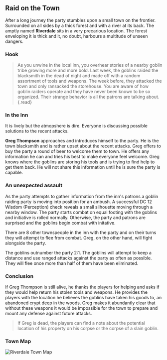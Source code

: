 ## Raid on the Town
After a long journey the party stumbles upon a small town on the frontier. Surrounded on all sides by a thick forest and with a river at its back. The amptly named **Riverdale** sits in a very precarious location. The forest enveloping it is thick and it, no doubt, harbours a multitude of unseen dangers.

### Hook
> As you unwine in the local inn, you overhear stories of a nearby goblin tribe growing more and more bold. Last week, the goblins raided the blacksmith in the dead of night and made off with a random assortment of tools and weapons. The week before, they attacked the town and only ransacked the storehouse. You are aware of how goblin raiders operate and they have never been known to be so organized. Their strange behavior is all the patrons are talking about.
{.read}

### In the Inn
It is lively but the atmopshere is dire. Everyone is discussing possible solutions to the recent attacks.

**Greg Thompson** approaches and introduces himself to the party. He is the town blacksmith and is rather upset about the recent attacks. Greg offers to buy the party a round of beer to welcome them to town. He offers any information he can and tries his best to make everyone feel welcome. Greg knows where the goblins are storing his tools and is trying to find help to get them back. He will not share this information until he is sure the party is capable.

### An unexpected assault
As the party attempts to gather information from the inn's patrons a goblin raiding party is moving into position for an ambush. A successful DC 12 Wisdom (Perception) check reveals a small silhouette moving through a nearby window. The party starts combat on equal footing with the goblins and initiative is rolled normally. Otherwise, the party and patrons are surprised and the goblins begin combat with initative.

There are 8 other townspeople in the inn with the party and on their turns they will attempt to flee from combat. Greg, on the other hand, will fight alongside the party.

The goblins outnumber the party 2:1. The goblins will attempt to keep a distance and use ranged attacks against the party as often as possible. They will flee once more than half of them have been eliminated.

### Conclusion
If Greg Thompson is still alive, he thanks the players for helping and asks if they would help return his stolen tools and weapons. He provides the players with the location he believes the goblins have taken his goods to, an abandoned crypt deep in the woods. Greg makes it abundantly clear that without these weapons it would be impossible for the town to prepare and mount any defense against future attacks.

>If Greg is dead, the players can find a note about the potential location of his property on his corpse or the corpse of a slain goblin.

### Town Map
![Riverdale Town Map](../maps/map-riverdale.png)